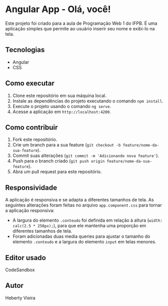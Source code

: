 # Angular App - Olá, você!

Este projeto foi criado para a aula de Programação Web 1 do IFPB. É uma aplicação simples que permite ao usuário inserir seu nome e exibi-lo na tela.

## Tecnologias

- Angular
- CSS

## Como executar

1. Clone este repositório em sua máquina local.
2. Instale as dependências do projeto executando o comando `npm install`.
3. Execute o projeto usando o comando `ng serve`.
4. Acesse a aplicação em `http://localhost:4200`.

## Como contribuir

1. Fork este repositório.
2. Crie um branch para a sua feature (`git checkout -b feature/nome-da-sua-feature`).
3. Commit suas alterações (`git commit -m 'Adicionando nova feature'`).
4. Push para o branch criado (`git push origin feature/nome-da-sua-feature`).
5. Abra um pull request para este repositório.

## Responsividade

A aplicação é responsiva e se adapta a diferentes tamanhos de tela. As seguintes alterações foram feitas no arquivo `app.component.css` para tornar a aplicação responsiva:

- A largura do elemento `.conteudo` foi definida em relação à altura (`width: calc(2.5 * 250px);`), para que ele mantenha uma proporção em diferentes tamanhos de tela.
- Foram adicionadas duas media queries para ajustar o tamanho do elemento `.conteudo` e a largura do elemento `input` em telas menores.

## Editor usado

CodeSandbox

## Autor

Heberty Vieira

